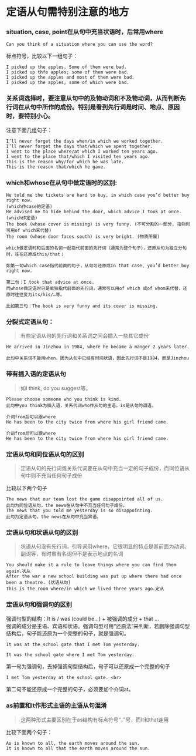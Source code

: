 # 定语从句需特别注意的地方

### situation, case, point在从句中充当状语时，后常用where


    Can you think of a situation where you can use the word?

标点符号，比较以下一组句子：


    I picked up the apples. Some of them were bad.
    I picked up thfe apples; some of them were bad.
    I picked up the apples and most of them were bad.
    I picked up the apples, some of which were bad.


### 关系词选择时，要注意从句中的及物动词和不及物动词，从而判断先行词在从句中所作的成份。特别是看到先行词是时间、地点、原因时，要特别小心。

注意下面几组句子：

    I’ll never forget the days when/in which we worked together.
    I’ll never forget the days that/which we spent together.
    I went to the place where/at which I worked ten years ago.
    I went to the place that/which I visited ten years ago.
    This is the reason why/for which he was late.
    This is the reason that/which he gave.

### which和whose在从句中做定语时的区别:


    He told me the tickets are hard to buy, in which case you’d better buy right now.
    (which作case的定语)
    He advised me to hide behind the door, which advice I took at once. (which作定语)
    The book (whose cover is missing) is very funny. (不可分割的一部分, 指物时可用of which来代替)
    The room (whose door faces south) is very bright. (物质所属)

    which做定语时和后面的名词一起指代前面的先行词（通常为整个句子），还原从句为独立分句时，往往还原成this/that；

    如第一句which case指代前面的句子，从句可还原成In that case, you’d better buy right now.

    第二句：I took that advice at once.
    而whose做定语时只是单独指代前面的先行词，通常可以用of which 或of whom来代替，还原时往往变为its/his/…等。
    
    比如第三句：The book is very funny and its cover is missing.
### 分裂式定语从句：
>有些定语从句的先行词和关系词之间会插入一些其它成份

    He arrived in Jinzhou in 1984, where he became a manger 2 years later.

    此句中关系词不能用when，因为从句中已经有时间状语，因此先行词不是1984，而是Jinzhou
### 带有插入语的定语从句
>如I think, do you suggest等。

    Please choose someone who you think is kind. 
    此句中you think为插入语，关系代词who作从句的主语，is是从句的谓语。

    介词from后可以跟where
    He has been to the city twice from where his girl friend came.

    介词from后可以跟where
    He has been to the city twice from where his girl friend came.
### 定语从句和同位语从句的区别
>定语从句的先行词或关系代词要在从句中充当一定的句子成份，而同位语从句中则不充当任何句子成份

比较以下两个句子

    The news that our team lost the game disappointed all of us. 
    此句为同位语从句，the news在从句中不充当任何句子成份。
    The news that you told me yesterday is so disappointing.
    此句为定语从句，the news在从句中充当宾语。
### 定语从句和状语从句的区别
>状语从句没有先行词，引导词用where，它很明显的特点是其前面为动词、副词等，有时虽有名词但不是表示地点的名词

    You should make it a rule to leave things where you can find them again.状从
    After the war a new school building was put up where there had once been a theatre. (状语从句)
    This is the room where/in which we lived three years ago.定从

### 定语从句和强调句的区别


强调句型的结构：It is / was (could be…) + 被强调的成分 + that ...<br>
强调的成分是主语、宾语和状语。强调句型可用“还原法”来判断，若删除强调句型结构后，句子能还原为一个完整的句子，就是强调句。

    It was at the school gate that I met Tom yesterday. 

    It was the school gate where I met Tom yesterday.

第一句为强调句，去掉强调句型结构后，句子可以还原成一个完整的句子
        
    I met Tom yesterday at the school gate. <br>
第二句不能还原成一个完整的句子，必须要加个介词at。

### as前置和It作形式主语的主语从句混淆
>这两种形式主要区别在于as结构有标点符号“，”号，而It和that连用

比较下面两个句子：

    As is known to all, the earth moves around the sun.
    It is known to all that the earth moves around the sun.